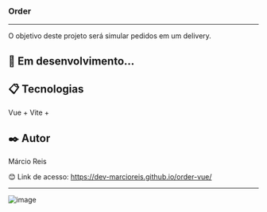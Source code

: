 ### Order

---

O objetivo deste projeto será simular pedidos em um delivery.

## 🚀 Em desenvolvimento...

## 📋 Tecnologias
Vue + Vite + 

## ✒️ Autor
Márcio Reis

😊 Link de acesso: https://dev-marcioreis.github.io/order-vue/

---
![image](https://github.com/dev-marcioreis/dashboard-vue/assets/122680054/1de33ebc-a3af-46cc-b0ec-39b273f21c45)
